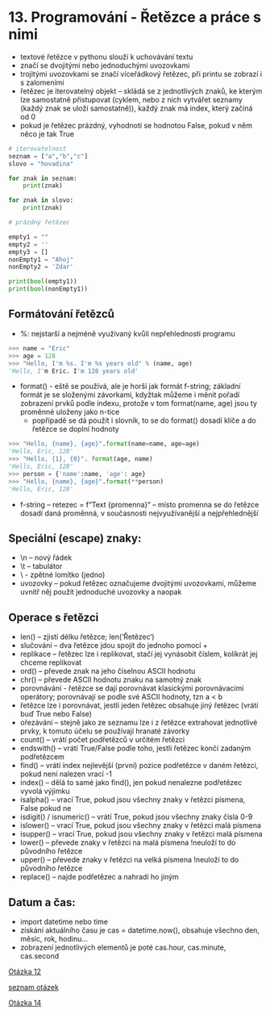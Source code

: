 # 13. Programování - Řetězce a práce s nimi

- textové řetězce v pythonu slouží k uchovávání textu
- značí se dvojitými nebo jednoduchými uvozovkami
- trojitými uvozovkami se značí víceřádkový řetězec, při printu se zobrazí i s zalomeními
- řetězec je iterovatelný objekt – skládá se z jednotlivých znaků, ke kterým lze samostatně přistupovat (cyklem, nebo z nich vytvářet seznamy (každý znak se uloží samostatně)), každý znak má index, který začíná od 0
- pokud je řetězec prázdný, vyhodnotí se hodnotou False, pokud v něm něco je tak True
```python
# iterovatelnost 
seznam = ["a","b","c"] 
slovo = "hovadina"

for znak in seznam:
    print(znak)

for znak in slovo:
    print(znak)

# prázdný řetězec

empty1 = ""
empty2 = ''
empty3 = []
nonEmpty1 = "Ahoj"
nonEmpty2 = 'Zdar'

print(bool(empty1))
print(bool(nonEmpty1))
```

## Formátování řetězců

- %: nejstarší a nejméně využívaný kvůli nepřehlednosti programu

```python 
>>> name = "Eric"
>>> age = 128
>>> "Hello, I'm %s. I'm %s years old" % (name, age)
'Hello, I'm Eric. I'm 128 years old'
```
    
- format() - eště se používá, ale je horší jak formát f-string; základní formát je se složenými závorkami, kdyžtak můžeme i měnit pořadí zobrazení prvků podle indexu, protože v tom format(name, age) jsou ty proměnné uloženy jako n-tice
    - popřípadě se dá použít i slovník, to se do format() dosadí klíče a do řetězce se doplní hodnoty

```python 
>>> "Hello, {name}, {age}".format(name=name, age=age)
'Hello, Eric, 128'
>>> "Hello, {1}, {0}". format(age, name)  
'Hello, Eric, 128'
>>> person = {'name':name, 'age': age}
>>> "Hello, {name}, {age}".format(**person)
'Hello, Eric, 128'
 ```
 
- f-string – retezec = f“Text {promenna}“ – místo promenna se do řetězce dosadí daná proměnná, v současnosti nejvyužívanější a nejpřehlednější

## Speciální (escape) znaky:

- \n – nový řádek
- \t – tabulátor
- \\ - zpětné lomítko (jedno)
- uvozovky – pokud řetězec označujeme dvojitými uvozovkami, můžeme uvnitř něj použít jednoduché uvozovky a naopak

## Operace s řetězci

- len() – zjistí délku řetězce; len(‘Řetězec‘)
- slučování – dva řetězce jdou spojit do jednoho pomocí +
- replikace – řetězec lze i replikovat, stačí jej vynásobit číslem, kolikrát jej chceme replikovat
- ord() – převede znak na jeho číselnou ASCII hodnotu
- chr() – převede ASCII hodnotu znaku na samotný znak
- porovnávání - řetězce se dají porovnávat klasickými porovnávacími operátory; porovnávají se podle své ASCII hodnoty, tzn a < b
- řetězce lze i porovnávat, jestli jeden řetězec obsahuje jiný řetězec (vrátí buď True nebo False)
- ořezávání – stejně jako ze seznamu lze i z řetězce extrahovat jednotlivé prvky, k tomuto účelu se používají hranaté závorky
- count() – vrátí počet podřetězců v určitém řetězci
- endswith() – vrátí True/False podle toho, jestli řetězec končí zadaným podřetězcem
- find() – vrátí index nejlevější (první) pozice podřetězce v daném řetězci, pokud není nalezen vrací -1
- index() – dělá to samé jako find(), jen pokud nenalezne podřetězec vyvolá výjimku
- isalpha() – vrací True, pokud jsou všechny znaky v řetězci písmena, False pokud ne
- isdigit() / isnumeric() – vrátí True, pokud jsou všechny znaky čísla 0-9
- islower() – vrací True, pokud jsou všechny znaky v řetězci malá písmena
- isupper() – vrací True, pokud jsou všechny znaky v řetězci malá písmena
- lower() – převede znaky v řetězci na malá písmena !neuloží to do původního řetězce
- upper() – převede znaky v řetězci na velká písmena !neuloží to do původního řetězce
- replace() – najde podřetězec a nahradí ho jiným

## Datum a čas:

- import datetime nebo time
- získání aktuálního času je cas = datetime.now(), obsahuje všechno den, měsíc, rok, hodinu…
- zobrazení jednotlivých elementů je poté cas.hour, cas.minute, cas.second

[Otázka 12](12PRG.md)

[seznam otázek](seznam_otazek.md)
                        
[Otázka 14](14PRG.md)